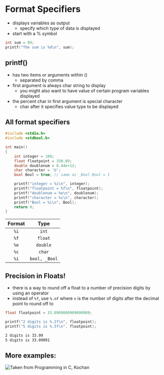 # Format Specifiers
* displays variables as output
    * specify which type of data is displayed
* start with a % symbol
```c
int sum = 89;
printf("The sum is %d\n", sum);
```
## printf()
* has two items or arguments within ()
    * separated by comma
* first argument is always char string to display
    * you might also want to have value of certain program variables displayed
* the percent char in first argument is special character
    * char after it specifies value type to be displayed
## All format specifiers
```c
#include <stdio.h>
#include <stdbool.h>

int main()
{
    int integer = 100;
    float floatpoint = 330.09;
    double doublenum = 8.44e+12;
    char character = 'U';
    bool Bool = true; // same as _Bool Bool = 1

    printf("integer = %i\n", integer);
    printf("floatpoint = %f\n", floatpoint);
    printf("doublenum = %e\n", doublenum);
    printf("character = %c\n", character);
    printf("Bool = %i\n", Bool);
    return 0;
}
```
|Format| Type |
|:---:|:-----:|
|`%i`| `int`|
|`%f`| `float`|
|`%e`| `double`|
|`%c`| `char`|
|`%i`| `bool, _Bool`|
## Precision in Floats!
* there is a way to round off a float to a number of precision digits by using an operator
* instead of `%f`, use `%.nf` where `n` is the number of digits after the decimal point to round off to
```c
float floatpoint = 33.0909090909090909;

printf("2 digits is %.2f\n", floatpoint);
printf("5 digits is %.5f\n", floatpoint);
```
```cmd
2 digits is 33.09
5 digits is 33.09091
```

## More examples:

![Taken from Programming in C, Kochan](https://lh3.googleusercontent.com/XZpDM4DCNOWG9V1wHCF3wbyQi_C4x1K92RQGPNua4Dm_6rMczS8OaghFQfmv3J60pgGYZ4SHlwVxkZvKjA4nziHf2eZZrJ8oHtnSTRVFtoQIkcjWREUSYJ0z50EnaA3BDkzvMxySeJ9FqXn-eWN_Y3LIPyha8YuHACMMc6vaeFINwU3l-B9ycwyXKXAHEEUlqXs8W4OsQRtGHEc6TCBWoze1IFyHIMgjrnYUltI11kmgUw1XJf-gFE4wg9Y52XqYkupjofLFX8yUGoqPdstb6-bEaM1Wybhfh3YZt_pG4w3lr-wrovtzTkfwAFNg83qk6niMTLP_7eMbo8fK79kjsPYFO9Al7wpeqirWCiSc3qsEWpAtLKovdY4VlJeoIrMspcUT0di6nLFuZfLgcdtJ18t2DroO9sOSSgfpEPU5glZJ5L764FwXVWt8EXNrhEngRbzq7dcHGMx4_30nU84d7LXnNz8yhRgSmubKe-PnszdVEOFrQ7QmSUIu_k_D87zd2IpFPOWOuYZdWj3sfd3DqUmeSikQ4pNTNDuoKoyqZzF7-0wvMxV4ngt3FZz3uEk2pmIKF-zULwFCIMpGKc3O3pIJeGqZJXAHGIMTaUnvCsvhYv8kz_cZnBS8_RpFwdv6etEWk3hfSGH-7Cgky2NHaj9pFGHBA6pHjB6dgBIBSmRNPJOwoc9ckgJqJsQJzw=w738-h451-no?authuser=0)
